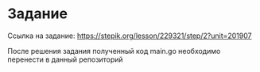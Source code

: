 # Задание

Ссылка на задание: https://stepik.org/lesson/229321/step/2?unit=201907

После решения задания полученный код main.go необходимо перенести в данный репозиторий
